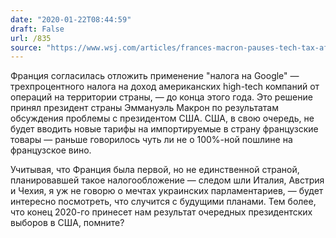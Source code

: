 ```yaml
---
date: "2020-01-22T08:44:59"
draft: False
url: /835
source: "https://www.wsj.com/articles/frances-macron-pauses-tech-tax-after-u-s-pressure-11579564974"
---
```


Франция согласилась отложить применение "налога на Google" — трехпроцентного налога на доход американских high-tech компаний от операций на территории страны, — до конца этого года. Это решение принял президент страны Эммануэль Макрон по результатам обсуждения проблемы с президентом США. США, в свою очередь, не будет вводить новые тарифы на импортируемые в страну французские товары — раньше говорилось чуть ли не о 100%-ной пошлине на французское вино.

Учитывая, что Франция была первой, но не единственной страной, планировавшей такое налогообложение — следом шли Италия, Австрия и Чехия, я уж не говорю о мечтах украинских парламентариев, — будет интересно посмотреть, что случится с будущими планами. Тем более, что конец 2020-го принесет нам результат очередных президентских выборов в США, помните?
